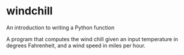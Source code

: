 # windchill
An introduction to writing a Python function

A program that computes the wind chill given an input temperature in
degrees Fahrenheit, and a wind speed in miles per hour.
